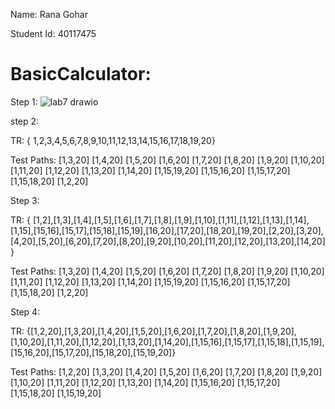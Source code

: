Name: Rana Gohar 

Student Id: 40117475

# BasicCalculator: 


Step 1: 
![lab7 drawio](https://github.com/SOEN345-WINTER2024/cfg-graph-lab-RanaGohar/assets/94134735/827c3bd0-fb11-4393-b668-d359eba2ebbf)

step 2: 

TR:
{ 1,2,3,4,5,6,7,8,9,10,11,12,13,14,15,16,17,18,19,20} 


Test Paths: 
[1,3,20] [1,4,20] [1,5,20] [1,6,20] [1,7,20] [1,8,20] [1,9,20] [1,10,20] [1,11,20] [1,12,20] [1,13,20] [1,14,20] [1,15,19,20] [1,15,16,20] [1,15,17,20] [1,15,18,20] [1,2,20] 


Step 3:

TR: { [1,2],[1,3],[1,4],[1,5],[1,6],[1,7],[1,8],[1,9],[1,10],[1,11],[1,12],[1,13],[1,14],[1,15],[15,16],[15,17],[15,18],[15,19],[16,20],[17,20],[18,20],[19,20],[2,20],[3,20],[4,20],[5,20],[6,20],[7,20],[8,20],[9,20],[10,20],[11,20],[12,20],[13,20],[14,20] }

Test Paths: [1,3,20] [1,4,20] [1,5,20] [1,6,20] [1,7,20] [1,8,20] [1,9,20] [1,10,20] [1,11,20] [1,12,20] [1,13,20] [1,14,20] [1,15,19,20] [1,15,16,20] [1,15,17,20] [1,15,18,20] [1,2,20]

Step 4: 

TR: {[1,2,20],[1,3,20],[1,4,20],[1,5,20],[1,6,20],[1,7,20],[1,8,20],[1,9,20],[1,10,20],[1,11,20],[1,12,20],[1,13,20],[1,14,20],[1,15,16],[1,15,17],[1,15,18],[1,15,19],[15,16,20],[15,17,20],[15,18,20],[15,19,20]}

Test Paths: [1,2,20] [1,3,20] [1,4,20] [1,5,20] [1,6,20] [1,7,20] [1,8,20] [1,9,20] [1,10,20] [1,11,20] [1,12,20] [1,13,20] [1,14,20] [1,15,16,20] [1,15,17,20] [1,15,18,20] [1,15,19,20]














